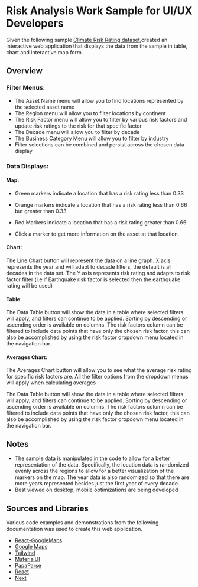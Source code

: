 # Risk Analysis Work Sample for UI/UX Developers

Given the following sample [Climate Risk Rating dataset](https://docs.google.com/spreadsheets/d/1Y_yiT-_7IimioBvcqiCPwLzTLazfdRyzZ4k3cpQXiAw/edit#gid=681415175),created an interactive web application that displays the data from the sample in table, chart and interactive map form.

## Overview

### Filter Menus:

- The Asset Name menu will allow you to find locations represented by the selected asset name
- The Region menu will allow you to filter locations by continent
- The Risk Factor menu will allow you to filter by various risk factors and update risk ratings to the risk for that specific factor
- The Decade menu will allow you to filter by decade
- The Business Category Menu will allow you to filter by industry
- Filter selections can be combined and persist across the chosen data display

### Data Displays:

#### Map:

- Green markers indicate a location that has a risk rating less than 0.33
- Orange markers indicate a location that has a risk rating less than 0.66 but greater than 0.33
- Red Markers indicate a location that has a risk rating greater than 0.66

- Click a marker to get more information on the asset at that location

#### Chart:

The Line Chart button will represent the data on a line graph. X axis represents the year and will adapt to decade filters, the default is all decades in the data set. The Y axis represents risk rating and adapts to risk factor filter (i.e if Earthquake risk factor is selected then the earthquake rating will be used)

#### Table:

The Data Table button will show the data in a table where selected filters will apply, and filters can continue to be applied. Sorting by descending or ascending order is available on columns. The risk factors column can be filtered to include data points that have only the chosen risk factor, this can also be accomplished by using the risk factor dropdown menu located in the navigation bar.

#### Averages Chart:

The Averages Chart button will allow you to see what the average risk rating for specific risk factors are. All the filter options from the dropdown menus will apply when calculating averages

The Data Table button will show the data in a table where selected filters will apply, and filters can continue to be applied. Sorting by descending or ascending order is available on columns. The risk factors column can be filtered to include data points that have only the chosen risk factor, this can also be accomplished by using the risk factor dropdown menu located in the navigation bar.

## Notes
- The sample data is manipulated in the code to allow for a better representation of the data. Specifically, the location data is randomized evenly across the regions to allow for a better visualization of the markers on the map. The year data is also randomized so that there are more years represented besides just the first year of every decade.
- Best viewed on desktop, mobile optimizations are being developed

## Sources and Libraries

Various code examples and demonstrations from the following documentation was used to create this web application.

- [React-GoogleMaps](https://tomchentw.github.io/react-google-maps/#documentation)
- [Google Maps](https://developers.google.com/maps/documentation/javascript)
- [Tailwind](https://tailwindcss.com/docs/)
- [MaterialUI](https://mui.com/material-ui/api/)
- [PapaParse](https://www.papaparse.com/docs)
- [React](https://react.dev/reference/react)
- [Next](https://nextjs.org/docs/)


